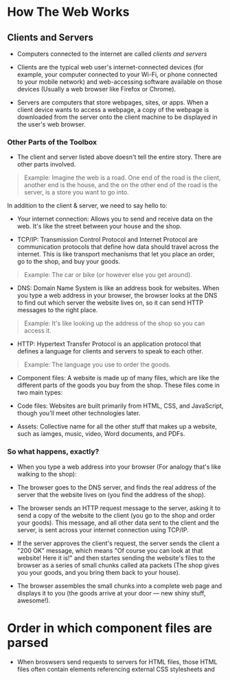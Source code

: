 # How The Web Works

## Clients and Servers

- Computers connected to the internet are called *clients and servers*

- Clients are the typical web user's internet-connected devices (for example, your computer connected to your Wi-Fi, or phone connected to your mobile network) and web-accessing software available on those devices (Usually a web browser like Firefox or Chrome).

- Servers are computers that store webpages, sites, or apps. When a client device wants to access a webpage, a copy of the webpage is downloaded from the server onto the client machine to be displayed in the user's web browser.

### Other Parts of the Toolbox

- The client and server listed above doesn't tell the entire story. There are other parts involved.

> Example: Imagine the web is a road. One end of the road is the client, another end is the house, and the on the other end of the road is the server, is a store you want to go into.

In addition to the client & server, we need to say hello to:

- Your internet connection: Allows you to send and receive data on the web. It's like the street between your house and the shop.

- TCP/IP: Transmission Control Protocol and Internet Protocol are communication protocols that define how data should travel across the internet. This is like transport mechanisms that let you place an order, go to the shop, and buy your goods.

> Example: The car or bike (or however else you get around).

- DNS: Domain Name System is like an address book for websites. When you type a web address in your browser, the browser looks at the DNS to find out which server the website lives on, so it can send HTTP messages to the right place.

> Example: It's like looking up the address of the shop so you can access it.

- HTTP: Hypertext Transfer Protocol is an application protocol that defines a language for clients and servers to speak to each other.

> Example: The language you use to order the goods.

- Component files: A website is made up of many files, which are like the different parts of the goods you buy from the shop. These files come in two main types:

- Code files: Websites are built primarily from HTML, CSS, and JavaScript, though you'll meet other technologies later.

- Assets: Collective name for all the other stuff that makes up a website, such as iamges, music, video, Word documents, and PDFs.

### So what happens, exactly?

- When you type a web address into your browser (For analogy that's like walking to the shop):

- The browser goes to the DNS server, and finds the real address of the server that the website lives on (you find the address of the shop).

- The browser sends an HTTP request message to the server, asking it to send a copy of the website to the client (you go to the shop and order your goods). This message, and all other data sent to the client and the server, is sent across your internet connection using TCP/IP.

- If the server approves the client's request, the server sends the client a "200 OK" message, which means "Of course you can look at that website! Here it is!" and then startes sending the website's files to the browser as a series of small chunks called ata packets (The shop gives you your goods, and you bring them back to your house).

- The browser assembles the small chunks into a complete web page and displays it to you (the goods arrive at your door — new shiny stuff, awesome!).

# Order in which component files are parsed

- When broswsers send requests to servers for HTML files, those HTML files often contain *<link>* elements referencing external CSS stylesheets and *<script>* elements referencing external JavaScript scripts. It is important to know the order in which those files are oarsed by the browser as the browser loads the page:

- The browser parses the HTML file first, and that leads to the browser recognizing any <link>-element references to external CSS stylesheets and any <script>-element references to scripts.

- As the browser parses the HTML, it sends requests back to the server for any CSS files it has found from <link> elements, and any JavaScript files it has found from <link> elements, and any JavaScript files has found from <script> elements, and from those, then parses the CSS and JavaScript.

- The browser generates an in-memory DOM tree from the parsed HTML, generates an in-memory CSSOM structure from the parsed CSS, and complies and executes the parsed JavaScript.

- As the browser builds the DOM tree and applies the styles from the CSSOM tree excutes the JavaScript, a visual representation of the page is painted to the screen, and the user sees the page content and can begin to interact with it.

# DNS Explained

- Real web addresses aren't the nice, memorable strings you type into your address bar to find your favorite website. They are special numbers that look like this: *192.0.2.162.*

- This is called an IP address, and it represents a unique location on the web. However, it's not very easy to remember, is it? That's why the Domain Name System was invented. This system uses special servers that match up a web address you type into your browser (like "mozilla.org") to the website's real (IP) address.

- Websites can be reached directly via their addresses. You can use a DNS lookup tool to find the IP address of a website.

# Packets explained

- Earlier we used the term "Packets" to describe the format in which the data is transferred between the client and the server. *What do we mean here?* Basically, when data is sent across the web, It is sent in thousands of small chunks. There are mulitple reasons why data is sent in small packets. They are sometimes dropped or corrupted, and it's easier to replace small chunks when this happens. Additionally, the packets can be routed along different paths, making the exchange faster and allowing many different users to download the same website at the same time. If each website was sent as a single big chunk, only one user could download it at a time, which obviously would make the web very inefficient and not much fun to use.

- See More:

- [https://developer.mozilla.org/en-US/docs/Learn/Common_questions/Web_mechanics/How_does_the_Internet_work]

- [https://dev.opera.com/articles/http-basic-introduction/]

- [https://dev.opera.com/articles/http-response-codes/]

- [https://developer.mozilla.org/en-US/docs/Learn/Getting_started_with_the_web/What_will_your_website_look_like]

### First Things first: Planning

- Before doing anything, you need some ideas. What should your website actually do? A website can do basically anything, but, for your first try, you should keep things simple. We'll start by creating a simple webpage with a heading, and image, and a few paragrpahs.

- To Begin, you'll need to answer these questions:

- What is your website about? Do you like dogs, New York, or Pac-Man?

- What information are you presenting on the subject? Write a title and a few paragraphs and think of an image you'd like to show on your page.

- What does your website look like, in simple high-level terms? What's the background color? What kind of font is appropriate: formal, cartoony, bold and loud, subtle?

#  Sketching out your design

- Next, grab pen and paper and sketch out roughly how you want your site to look. For your first simple webpage, there's not much to sketch out, by you should get in the habit of doing this now. It really helps — you don't have to be Van Gogh!

> Note: Even on real, complex websites, the design teams usually start out with rough sketches on paper and later on build digital mockups using a graphics editor or web technologies. Web teams often include both a graphic designer and a user experience (UX) designer. Graphic designers put together the visuals of the website. UX designers have a somewhat more abstract role in addressing how users will experience and interact with the website.

# Choosing your assets

- At this point, it's good to start putting together the content that will eventually appear on your webpage.

# Text

- You should still have your paragraphs and title from earlier. Keep these close by.

# Theme color

- To choose a color, go to the color picker and find a color you like. When you click on a color, you'll see a strange six-character code like #660066. That's called a *hex code* (short for hexadecimal), and represents your color. Copy the code down somewhere safe for now.

# Images

- To choose an image, go to Google Images and search for something suitable.

- When you find the image you want, click on the image to get an enlarged view of it.

- Right-click the Image (Crtl + Click on a Mac), choose *Save Image As...*, and choose a safe place to saVe your image. Alternatively, copy the image's web address from your browser's address bar for later use.

> Note that most images on the web including in Google Images, are copyrighted. To reduce your likelihood of violating copyirght, you can use Google's licebse filter. Click on the *Tools* button, then on the resulting *Usage* rights option that appears below. You should choose the option *Creative Commons licenses.*

# Font

- As with images, many fonts are protected by licenses, meaning you cannot freely use them in your site. Google Fonts is a web service owned by Google that provides access to many fonts.

- Once you foound a font, there are two main ways of using it:

- Add a reference in your code to load the font from Google's servers.

- Download the font files to your own system, host the font yourself, and use your hosted your copy in your website's code.

> Alternatively you can use safe web fonts such as Arial, Times New Roman, or Courier New.

# JavaScript Basics

- What is JavaScript?

- JavaScript is a powerful programming language that can add interactivity to a website. it was invented by Brendan Eich.

- JavaScript is a versatile and beginner-friendly. With more experience, you'll be able to create games, animated 2D and 3D graphics, comprehensive database-driven apps, and much more!

- JavaScript itself is relatively compact, yet very flexible. Developers have written a variety of tools on top of the core JavaScript language, unlocking a vast amount of functionality with minimum effort. These include:

Browser Application Programming Interfaces (APIs) built into web browsers, providing functionality such as dynamically creating HTML and setting CSS styles; collecting and manipulating a video stream from a user's webcam, or generating 3D graphics and audio samples.

- Third-party APIs that allow developers to incorporate functionality in sites from other content providers, such as Twitter or Facebook.

- Third-party frameworks and libraries that you can apply to HTML to accelerate the work of building sites and applications.

# Variables

- Variables are containers that store values. You start by declaring a variable with the let keyword, followed by the name you give to the variable: let myVariable;

- A semicolon at the end of a line indicates where a statement ends. It is only required when you need to separate statements on a single line. However, some people believe it's good practice to have semicolons at the end of each statement. There are other rules for when you should and shouldn't use semicolons.

- You can name a variable nearly anything, but there are some restrictions.

- JavaScript is case sensitive. This means *myVariable* is **not the same** as *myvariable*. If you have problems in your code, check the case!

- After declaring a variable, you can give it a value:

- myVariable = "Bob";

- Also, you can do both these operations on the same line:

- let myVariable = "Bob";

- You retrieve the value by calling the variable name:

- myVariable;

- After assigning a value to a variable, you can change it later in the code:

- let myVariable = "Bob";

- myVariable = "Steve";

# Comments

- Comments are snippets of text that can be added along with code. The browser ignores text marked as comments. You can write comments in JavaScript just as you can in CSS.

# Answers

`In the vast digital space, where data roams,
lies a story of HTTP, sending itself to computer domes.
A language, a protocol, speaking in bytes and code,
Across the web, it's journey unfolds.

It starts with a request, a whisper in the air,
A client speaks softly, with intent and care.
Through cables and routers, it beings its flight,
Seeking a server in the endless night.

Through nodes and switches, it finds its way,
Each hop a dance, a ballet of delay.
Across the networks, it travels far and wide,
Invisible threads in the digital tide.

With headers and payloads, it carries its load,
Through firewalls and gateways, along the road.
Past fire and storm, it perseveres,
In the realm of bits, where everything adheres.

And when it reaches its destination, at long last,
A server responds, the die is cast.
With data in hand, it retraces its track,
Back to the client, no turning back.

Through cyberspace, this dance goes on,
A symphony of packets until dawn.
HTTP, the messenger, the conduit of our age,
In the network's embrace, it writes its page.`

- The browser generates an in-memory DOM tree from the parsed HTML, generates an in-memory CSSOM structure from the parsed CSS, and complies and executes the parsed JavaScript.

- Go to Google Images and search for something suitable.

- To create a string in JavaScript, you can use single, double, or backtick quotes. To create a number in JavaScript, you type a number without any quotes surrounding them.

- A variable is a container that store values, they are important because they hold the values neccessary for the JavaScript code.

# HTML

- HTML (HyperText Markup Language) is a markup language that tells web browsers how to structure the web pages you visit. It can be as complicated or as simple as the web developer wants it to be. HTML consists of a series of elements, which you use to enclose, wrap, or mark up different parts of content to make it appear or act in a certain way. The enclosing tags can make content into a hyperlink to connect to another page, italicize words, and so on. For example, consider the following line of text:

> My cat is very grumpy

- If we wanted the text to stand by itself, we could specify that it is a paragraph by enclosing it in a paragraph (<p>) element:

> <p>My cat is very grumpy</p>

> Note: Tags in HTML are not case-sensitive. This means they can be written in uppercase or lowercase. For example, a <title> tag could be written as <title>, <TITLE>, <Title>, <TiTlE>, etc., and it will work. However, it is best practice to write all tags in lowercase for consistency and readability.

# Anatomy of an HTML element

- The anatomy of our element is:

- The opening tag: This consists of the name of the element (in this example, p for paragraph), wrapped in opening and closing angle brackets. This opening tag marks where the element begins or starts to take effect. In this example, it precedes the start of the paragraph text.

- The content: This is the content of the element. In this example, it is the paragraph text.

- The closing tag: This is the same as the opening tag, except that it includes a forward slash before the element name. This marks where the element ends. Failing to include a closing tag is a common beginner error that can produce peculiar results.

> The element is the opening tag, followed by content, followed by the closing tag.

# Nesting elements

- Elements can be placed within other elements. This is called nesting. If we wanted to state that our cat is very grumpy, we could wrap the word very in a <strong> element, which means that the word is to have strong(er) text formatting:

> <p>My cat is <strong>very</strong> grumpy.</p>

- There is a right and wrong way to do nesting. In the example above, we opened the p element first, then opened the strong element. For proper nesting, we should close the strong element first, before closing the p.

- The following is an example of the wrong way to do nesting:

> <p>My cat is <strong>very grumpy.</p></strong>

- The tags have to open and close in a way that they are inside or outside one another. With the kind of overlap in the example above, the browser has to guess at your intent. This kind of guessing can result in unexpected results.

# Void elements

- Not all elements follow the pattern of an opening tag, content, and a closing tag. Some elements consist of a single tag, which is typically used to insert/embed something in the document. Such elements are called void elements. For example, the <img> element embeds an image file onto a page.

> Note: In HTML, there is no requirement to add a / at the end of a void element's tag, for example: <img src="images/cat.jpg" alt="cat" />. However, it is also a valid syntax, and you may do this when you want your HTML to be valid XML.

# Attributes

- Elements can also have attributes. Attributes look like this:

<p class="editor-note">My cat is very grumpy</p>

- Attributes contain extra information about the element that won't appear in the content. In this example, the class attribute is an identifying name used to target the element with style information.

- An attribute should have:

- A space between it and the element name. (For an element with more than one attribute, the attributes should be separated by spaces too.)

- The attribute name, followed by an equal sign.

- An attribute value, wrapped with opening and closing quote marks.

- Active learning: Adding attributes to an element

- The <img> element can take a number of attributes, including:

src
The src attribute is a required attribute that specifies the location of the image. For example: src="https://raw.githubusercontent.com/mdn/beginner-html-site/gh-pages/images/firefox-icon.png".

alt
The alt attribute specifies a text description of the image. For example: alt="The Firefox icon".

width
The width attribute specifies the width of the image with the unit being pixels. For example: width="300".

height
The height attribute specifies the height of the image with the unit being pixels. For example: height="300".

# Boolean attributes

- Sometimes you will see attributes written without values. This is entirely acceptable. These are called Boolean attributes. Boolean attributes can only have one value, which is generally the same as the attribute name. For example, consider the disabled attribute, which you can assign to form input elements. (You use this to disable the form input elements so the user can't make entries. The disabled elements typically have a grayed-out appearance.) For example:

> <input type="text" disabled="disabled" />

# Omitting quotes around attribute values

- If you look at code for a lot of other sites, you might come across a number of strange markup styles, including attribute values without quotes. This is permitted in certain circumstances, but it can also break your markup in other circumstances. The element in the code snippet below, <a>, is called an anchor. Anchors enclose text and turn them into links. The href attribute specifies the web address the link points to. You can write this basic version below with only the href attribute, like this:

> <a href=https://www.mozilla.org/>favorite website</a>

- Anchors can also have a title attribute, a description of the linked page. However, as soon as we add the title in the same fashion as the href attribute there are problems:

> <a href=https://www.mozilla.org/ title=The Mozilla homepage>favorite website</a>

- As written above, the browser misinterprets the markup, mistaking the title attribute for three attributes: a title attribute with the value The, and two Boolean attributes, Mozilla and homepage. Obviously, this is not intended! It will cause errors or unexpected behavior, as you can see in the live example below.

> Always include the attribute quotes. It avoids such problems, and results in more readable code.

# Single or double quotes?

- You ou will also notice that the attributes are wrapped in double quotes. However, you might see single quotes in some HTML code. This is a matter of style. You can feel free to choose which one you prefer. Both of these lines are equivalent:

<a href='https://www.example.com'>A link to my example.</a>

<a href="https://www.example.com">A link to my example.</a>

- Make sure you don't mix single quotes and double quotes. This example (below) shows a kind of mixing of quotes that will go wrong:

> <a href="https://www.example.com'>A link to my example.</a>

- However, if you use one type of quote, you can include the other type of quote inside your attribute values:

> <a href="https://www.example.com" title="Isn't this fun?">
  A link to my example.
</a>

- To use quote marks inside other quote marks of the same type (single quote or double quote), use HTML entities. For example, this will break:

<a href="https://www.example.com" title="An "interesting" reference">A link to my example.</a>

- Instead, you need to do this:

- <a href="https://www.example.com" title="An &quot;interesting&quot; reference">A link to my example.</a>


### Anatomy of an HTML document 

- Individual HTML elements aren't very useful on their own. Next, let's examine how individual elements combine to form an entire HTML page:

<!doctype html>
<html lang="en-US">
  <head>
    <meta charset="utf-8" />
    <title>My test page</title>
  </head>
  <body>
    <p>This is my page</p>
  </body>
</html>

- Here we have:

- <!DOCTYPE html>: The doctype. When HTML was young (1991-1992), doctypes were meant to act as links to a set of rules that the HTML page had to follow to be considered good HTML. Doctypes used to look something like this:

> <!DOCTYPE html PUBLIC "-//W3C//DTD XHTML 1.0 Transitional//EN" "http://www.w3.org/TR/xhtml1/DTD/xhtml1-transitional.dtd">

- More recently, the doctype is a historical artifact that needs to be included for everything else to work right. <!DOCTYPE html> is the shortest string of characters that counts as a valid doctype. That is all you need to know!

- <html></html>: The <html> element. This element wraps all the content on the page. It is sometimes known as the root element.

- <head></head>: The <head> element. This element acts as a container for everything you want to include on the HTML page, that isn't the content the page will show to viewers. This includes keywords and a page description that would appear in search results, CSS to style content, character set declarations, and more. You will learn more about this in the next article of the series.

- <meta charset="utf-8">: The <meta> element. This element represents metadata that cannot be represented by other HTML meta-related elements, like <base>, <link>, <script>, <style> or <title>. The charset attribute specifies the character encoding for your document as UTF-8, which includes most characters from the vast majority of human written languages. With this setting, the page can now handle any textual content it might contain. There is no reason not to set this, and it can help avoid some problems later.

- <title></title>: The <title> element. This sets the title of the page, which is the title that appears in the browser tab the page is loaded in. The page title is also used to describe the page when it is bookmarked.

- <body></body>: The <body> element. This contains all the content that displays on the page, including text, images, videos, games, playable audio tracks, or whatever else.


# Basic sections of a document 

- Webpages can and will look pretty different from one another, but they all tend to share similar standard components, unless the page is displaying a fullscreen video or game, is part of some kind of art project, or is just badly structured:

header:
Usually a big strip across the top with a big heading, logo, and perhaps a tagline. This usually stays the same from one webpage to another.

navigation bar:
Links to the site's main sections; usually represented by menu buttons, links, or tabs. Like the header, this content usually remains consistent from one webpage to another — having inconsistent navigation on your website will just lead to confused, frustrated users. Many web designers consider the navigation bar to be part of the header rather than an individual component, but that's not a requirement; in fact, some also argue that having the two separate is better for accessibility, as screen readers can read the two features better if they are separate.

main content:
A big area in the center that contains most of the unique content of a given webpage, for example, the video you want to watch, or the main story you're reading, or the map you want to view, or the news headlines, etc. This is the one part of the website that definitely will vary from page to page!

sidebar:
Some peripheral info, links, quotes, ads, etc. Usually, this is contextual to what is contained in the main content (for example on a news article page, the sidebar might contain the author's bio, or links to related articles) but there are also cases where you'll find some recurring elements like a secondary navigation system.

footer:
A strip across the bottom of the page that generally contains fine print, copyright notices, or contact info. It's a place to put common information (like the header) but usually, that information is not critical or secondary to the website itself. The footer is also sometimes used for SEO purposes, by providing links for quick access to popular content.

> Note: The image above illustrates the main sections of a document, which you can define with HTML. However, the appearance of the page shown here - including the layout, colors, and fonts - is achieved by applying CSS to the HTML.

> In this module we're not teaching CSS, but once you have an understanding of the basics of HTML, try diving into our CSS first steps module to start learning how to style your site.

# HTML for structuring content 

> Note: Roughly 8% of men and 0.5% of women are colorblind; or, to put it another way, approximately 1 in every 12 men and 1 in every 200 women. Blind and visually impaired people represent roughly 4-5% of the world population (in 2015 there were 940 million people with some degree of vision loss, while the total population was around 7.5 billion).

- In your HTML code, you can mark up sections of content based on their functionality — you can use elements that represent the sections of content described above unambiguously, and assistive technologies like screen readers can recognize those elements and help with tasks like "find the main navigation", or "find the main content." As we mentioned earlier in the course, there are a number of consequences of not using the right element structure and semantics for the right job.

To implement such semantic mark up, HTML provides dedicated tags that you can use to represent such sections, for example:

header: <header>.
navigation bar: <nav>.
main content: <main>, with various content subsections represented by <article>, <section>, and <div> elements.
sidebar: <aside>; often placed inside <main>.
footer: <footer>.

### HTML layout elements in more detail

<main> is for content unique to this page. Use <main> only once per page, and put it directly inside <body>. Ideally this shouldn't be nested within other elements.
<article> encloses a block of related content that makes sense on its own without the rest of the page (e.g., a single blog post).
<section> is similar to <article>, but it is more for grouping together a single part of the page that constitutes one single piece of functionality (e.g., a mini map, or a set of article headlines and summaries), or a theme. It's considered best practice to begin each section with a heading; also note that you can break <article>s up into different <section>s, or <section>s up into different <article>s, depending on the context.
<aside> contains content that is not directly related to the main content but can provide additional information indirectly related to it (glossary entries, author biography, related links, etc.).
<header> represents a group of introductory content. If it is a child of <body> it defines the global header of a webpage, but if it's a child of an <article> or <section> it defines a specific header for that section (try not to confuse this with titles and headings).
<nav> contains the main navigation functionality for the page. Secondary links, etc., would not go in the navigation.
<footer> represents a group of end content for a page.

### Non-semantic wrappers

- Sometimes you'll come across a situation where you can't find an ideal semantic element to group some items together or wrap some content. Sometimes you might want to just group a set of elements together to affect them all as a single entity with some CSS or JavaScript. For cases like these, HTML provides the <div> and <span> elements. You should use these preferably with a suitable class attribute, to provide some kind of label for them so they can be easily targeted.

<span> is an inline non-semantic element, which you should only use if you can't think of a better semantic text element to wrap your content, or don't want to add any specific meaning. For example:

<p>
  The King walked drunkenly back to his room at 01:00, the beer doing nothing to
  aid him as he staggered through the door.
  <span class="editor-note">
    [Editor's note: At this point in the play, the lights should be down low].
  </span>
</p>

<div> is a block level non-semantic element, which you should only use if you can't think of a better semantic block element to use, or don't want to add any specific meaning. For example, imagine a shopping cart widget that you could choose to pull up at any point during your time on an e-commerce site:

<div class="shopping-cart">
  <h2>Shopping cart</h2>
  <ul>
    <li>
      <p>
        <a href=""><strong>Silver earrings</strong></a>: $99.95.
      </p>
      <img src="../products/3333-0985/thumb.png" alt="Silver earrings" />
    </li>
    <li>…</li>
  </ul>
  <p>Total cost: $237.89</p>
</div>

> This isn't really an <aside>, as it doesn't necessarily relate to the main content of the page (you want it viewable from anywhere). It doesn't even particularly warrant using a <section>, as it isn't part of the main content of the page. So a <div> is fine in this case. We've included a heading as a signpost to aid screen reader users in finding it.

> Warning: Divs are so convenient to use that it's easy to use them too much. As they carry no semantic value, they just clutter your HTML code. Take care to use them only when there is no better semantic solution and try to reduce their usage to the minimum otherwise you'll have a hard time updating and maintaining your documents.

### Line breaks and horizontal rules:

- Two elements that you'll use occasionally and will want to know about are <br> and <hr>.

- <br>: the line break element

- <br> creates a line break in a paragraph; it is the only way to force a rigid structure in a situation where you want a series of fixed short lines, such as in a postal address or a poem. For example:

<p>
  There once was a man named O'Dell<br />
  Who loved to write HTML<br />
  But his structure was bad, his semantics were sad<br />
  and his markup didn't read very well.
</p>

- Without the <br> elements, the paragraph would just be rendered in one long line

- <hr>: the thematic break element

- <hr> elements create a horizontal rule in the document that denotes a thematic change in the text (such as a change in topic or scene). Visually it just looks like a horizontal line. As an example:

<p>
  Ron was backed into a corner by the marauding netherbeasts. Scared, but
  determined to protect his friends, he raised his wand and prepared to do
  battle, hoping that his distress call had made it through.
</p>
<hr />
<p>
  Meanwhile, Harry was sitting at home, staring at his royalty statement and
  pondering when the next spin off series would come out, when an enchanted
  distress letter flew through his window and landed in his lap. He read it
  hazily and sighed; "better get back to work then", he mused.
</p>

# What is the HTML head?

- The HTML head is the contents of the <head> element. Unlike the contents of the <body> element (which are displayed on the page when loaded in a browser), the head's content is not displayed on the page. Instead, the head's job is to contain metadata about the document.

# Adding a title

- We've already seen the <title> element in action — this can be used to add a title to the document. This however can get confused with the h1 element, which is used to add a top level heading to your body content — this is also sometimes referred to as the page title. But they are different things!

- The h1 element appears on the page when loaded in the browser — generally this should be used once per page, to mark up the title of your page content (the story title, or news headline, or whatever is appropriate to your usage.)

- The <title> element is metadata that represents the title of the overall HTML document (not the document's content.)

- The <title> element contents are also used in other ways. For example, if you try bookmarking the page (Bookmarks > Bookmark This Page or the star icon in the URL bar in Firefox), you will see the <title> contents filled in as the suggested bookmark name.

- The <title> contents are also used in search results, as you'll see below.

# Metadata

- Metadata is data that describes data, and HTML has an "official" way of adding metadata to a document — the <meta> element. Of course, the other stuff we are talking about in this article could also be thought of as metadata too. There are a lot of different types of <meta> elements that can be included in your page's <head>, but we won't try to explain them all at this stage, as it would just get too confusing.

- In the example we saw above, this line was included:

> <meta charset="utf-8" />

- This element specifies the document's character encoding — the character set that the document is permitted to use. utf-8 is a universal character set that includes pretty much any character from any human language.

> Note: Some browsers (like Chrome) automatically fix incorrect encodings, so depending on what browser you use, you may not see this problem. You should still set an encoding of utf-8 on your page anyway to avoid any potential problems in other browsers.

# Adding an author and description

- Many <meta> elements include name and content attributes:

- `name` specifies the type of meta element it is; what type of information it contains.

- `content` specifies the actual meta content.

- Two such meta elements that are useful to include on your page define the author of the page, and provide a concise description of the page.

> EX: <meta name="author" content="Chris Mills" />
<meta
  name="description"
  content="The MDN Web Docs Learning Area aims to provide
complete beginners to the Web with all they need to know to get
started with developing websites and applications." />

- Specifying an author is beneficial in many ways: it is useful to be able to understand who wrote the page, if you have any questions about the content and you would like to contact them. Some content management systems have facilities to automatically extract page author information and make it available for such purposes.

- Specifying a description that includes keywords relating to the content of your page is useful as it has the potential to make your page appear higher in relevant searches performed in search engines (such activities are termed Search Engine Optimization, or SEO.)

> Note: In Google, you will see some relevant subpages of MDN Web Docs listed below the main homepage link — these are called sitelinks, and are configurable in Google's webmaster tools — a way to make your site's search results better in the Google search engine.

> Note: Many <meta> features just aren't used anymore. For example, the keyword <meta> element (<meta name="keywords" content="fill, in, your, keywords, here">) — which is supposed to provide keywords for search engines to determine relevance of that page for different search terms — is ignored by search engines, because spammers were just filling the keyword list with hundreds of keywords, biasing results.

- As you travel around the web, you'll find other types of metadata, too. A lot of the features you'll see on websites are proprietary creations, designed to provide certain sites (such as social networking sites) with specific pieces of information they can use.

# Adding custom icons to your site

- To further enrich your site design, you can add references to custom icons in your metadata, and these will be displayed in certain contexts. The most commonly used of these is the favicon (short for "favorites icon", referring to its use in the "favorites" or "bookmarks" lists in browsers).

- The humble favicon has been around for many years. It is the first icon of this type: a 16-pixel square icon used in multiple places. You may see (depending on the browser) favicons displayed in the browser tab containing each open page, and next to bookmarked pages in the bookmarks panel.

- A favicon can be added to your page by:

- Saving it in the same directory as the site's index page, saved in .ico format (most also support favicons in more common formats like .gif or .png)

- Adding the following line into your HTML's <head> block to reference it:

- <link rel="icon" href="favicon.ico" type="image/x-icon" />

> Note: If your site uses a Content Security Policy (CSP) to enhance its security, the policy applies to the favicon. If you encounter problems with the favicon not loading, verify that the Content-Security-Policy header's img-src directive is not preventing access to it.

### Answers

- An HTML attribute is the information inside the opening tag.

- The anatomy of an HTML document includes an opening tag, the content inside of the opening and closing tags (<p>), attribute (a href), empty elements (<br>), and nesting elements.

- Article and section elements in HTML are used to structure and organize content, but they have different purposes. Article element is used for an independent piece of content that could be reused. Section element is used for grouping content within a document.

- A typical website includes the following elements: </!DOCTYPE html>, </html>, </head>, </body>, </headings>, </paragraphs>, </images>, </links>, </lists>. 

- Metadata influences the SEO by providing information about a webpage to the search engines. 

- The </Meta> tag is used to to find metadata, which provides information about the document.


## Things I want to know more about

- Metadata and how it works?

- Metadata and how it plays a role in SEO?
